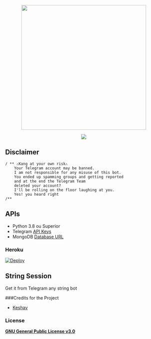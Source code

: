 <p align="center">
<a href="https://t.me/RabbitxUserbot"><img src="https://telegra.ph//file/2eaa580b342a1b81342fe.jpg" width="400" height="400"/>
</p>
<p align="center">
<a href="https://t.me/rabbitxuserbot"><img src="https://img.shields.io/badge/Join-Telegram%20Group-red.svg?style=flat-square&logo=Telegram"></a>

</p>

## Disclaimer
```
/ ** ⚠️Kang at your own risk⚠️
    Your Telegram account may be banned.
    I am not responsible for any misuse of this bot.
    You ended up spamming groups and getting reported
    and at the end the Telegram Team
    deleted your account?
    I'll be rolling on the floor laughing at you.
    Yes! you heard right
/**
```

## APIs 
* Python 3.8 ou Superior
* Telegram [API Keys](https://my.telegram.org/apps)
* MongoDB [Database URL](https://cloud.mongodb.com/)

### Heroku
[![Deploy](https://www.herokucdn.com/deploy/button.svg)](https://heroku.com/deploy?template=https://github.com/Geektyper/Rabbitx-ub)

## String Session

Get it from Telegram any string bot

###Credits for the Project
* [Keshav](https://github.com/ShutupKeshav)

###  License
[**GNU General Public License v3.0**](https://github.com/Geektyper/RabbitX-ub/License)
